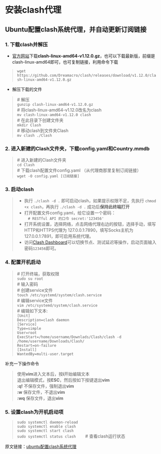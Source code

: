 # 安装clash代理

## Ubuntu配置clash系统代理，并自动更新订阅链接

### 1. 下载clash并解压
- [官方网站](https://link.zhihu.com/?target=https%3A//github.com/Dreamacro/clash/releases)下载**clash-linux-amd64-v1.12.0.gz**，也可以下载最新版，前缀是clash-linux-amd64即可，也可复制链接，利用命令下载
> `wget https://github.com/Dreamacro/clash/releases/download/v1.12.0/clash-linux-amd64-v1.12.0.gz`
- 解压下载的文件
> #&nbsp;解压  
> `gunzip clash-linux-amd64-v1.12.0.gz`  
> #&nbsp;将clash-linux-amd64-v1.12.0改名为clash  
> `mv clash-linux-amd64-v1.12.0 clash`  
> #&nbsp;在此目录下创建文件夹  
> `mkdir Clash`   
> #&nbsp;移动clash到文件夹Clash  
> `mv clash ./Clash`  
### 2. 进入新建的Clash文件夹，下载config.yaml和Country.mmdb  
> #&nbsp;进入新建的Clash文件夹  
> `cd Clash`  
> #&nbsp;下载clash配置文件config.yaml （从代理商那里复制订阅链接）  
> `wget -O config.yaml [订阅链接]`  
### 3. 启动clash  
> - 执行 `./clash -d .` 即可启动clash，如果提示权限不足，先执行 `chmod +x clash`，再执行 `./clash -d .` 成功后**保持此终端打开**  
> - 打开配置文件config.yaml，给它设置一个密码：  
> &nbsp;&nbsp;&nbsp;`# RESTful API 的口令 secret:'123456'`  
> - 打开系统设置，选择网络，点击网络代理右边的按钮，选择手动，填写HTTP和HTTPS代理为 127.0.0.1:7890，填写Socks主机为 127.0.0.1:7891，即可启用系统代理。  
> - 访问[Clash Dashboard](clash.razord.top/)可以切换节点、测试延迟等操作，启动页面输入密码`123456`即可。  
### 4. 配置开机启动  
> #&nbsp;打开终端，获取权限   
> `sudo su root`  
> #&nbsp;输入密码  
> #&nbsp;创建service文件  
> `touch /etc/systemd/system/clash.service`  
> #&nbsp;编辑service文件  
> `vim /etc/systemd/system/clash.service`  
> #&nbsp;编辑如下文本:  
`[Unit]`  
`Description=clash daemon`  
`[Service]`  
`Type=simple`  
`User=root`  
`ExecStart=/home/username/Downlads/Clash/clash -d /home/username/Downloads/Clash/`  
`Restart=on-failure`  
`[Install]`  
`WantedBy=multi-user.target`  

补充一下操作命令
> 使用**vim**进入文本后，按**i**开始编辑文本  
> 退出编辑模式，按**ESC**，然后按如下按键退出**vim**  
> **:q!** 不保存文件，强制退出**vim**  
> **:w** 保存文件，不退出**vim**  
> **:wq** 保存文件，退出**vim**  
### 5. 设置clash为开机启动项  
> `sudo systemctl daemon-reload`  
> `sudo systemctl enable clash`  
> `sudo systemctl start clash`  
> `sudo systemctl status clash`&nbsp;&nbsp;&nbsp;&nbsp;&nbsp;&nbsp;&nbsp;&nbsp;#&nbsp;查看clash运行状态  


原文链接：[ubuntu配置clash系统代理](https://zhuanlan.zhihu.com/p/430035973)